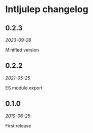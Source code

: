 # Intljulep changelog

## 0.2.3

_2023-09-28_

Minified version

## 0.2.2

_2021-05-25_

ES module export

## 0.1.0

_2019-06-25_

First release
